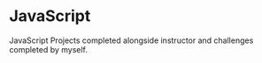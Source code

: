# JavaScript
JavaScript Projects completed alongside instructor and challenges completed by myself. 
